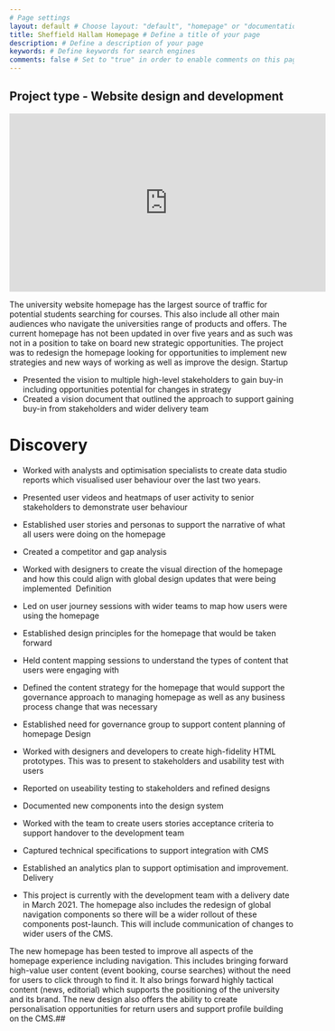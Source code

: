 ```yaml
---
# Page settings
layout: default # Choose layout: "default", "homepage" or "documentation-archive"
title: Sheffield Hallam Homepage # Define a title of your page
description: # Define a description of your page
keywords: # Define keywords for search engines
comments: false # Set to "true" in order to enable comments on this page. Make sure you properly setup "disqus_forum_shortname" variable in "_config.yml"
---
```


## Project type - Website design and development

<iframe width="560" height="315" src="https://www.youtube.com/embed/8RFDPC_Fsnc" title="YouTube video player" frameborder="0" allow="accelerometer; autoplay; clipboard-write; encrypted-media; gyroscope; picture-in-picture" allowfullscreen></iframe>

The university website homepage has the largest source of traffic for potential students searching for courses. This also include all other main audiences who navigate the universities range of products and offers. The current homepage has not been updated in over five years and as such was not in a position to take on board new strategic opportunities. The project was to redesign the homepage looking for opportunities to implement new strategies and new ways of working as well as improve the design.
Startup

- Presented the vision to multiple high-level stakeholders to gain buy-in including opportunities potential for changes in strategy 
- Created a vision document that outlined the approach to support gaining buy-in from stakeholders and wider delivery team

# Discovery

- Worked with analysts and optimisation specialists to create data studio reports which visualised user behaviour over the last two years.
- Presented user videos and heatmaps of user activity to senior stakeholders to demonstrate user behaviour
- Established user stories and personas to support the narrative of what all users were doing on the homepage
- Created a competitor and gap analysis 
- Worked with designers to create the visual direction of the homepage and how this could align with global design updates that were being implemented 
Definition

- Led on user journey sessions with wider teams to map how users were using the homepage
- Established design principles for the homepage that would be taken forward
- Held content mapping sessions to understand the types of content that users were engaging with
- Defined the content strategy for the homepage that would support the governance approach to managing homepage as well as any business process change that was necessary
- Established need for governance group to support content planning of homepage
Design

- Worked with designers and developers to create high-fidelity HTML prototypes. This was to present to stakeholders and usability test with users
- Reported on useability testing to stakeholders and refined designs
- Documented new components into the design system 
- Worked with the team to create users stories acceptance criteria to support handover to the development team
- Captured technical specifications to support integration with CMS
- Established an analytics plan to support optimisation and improvement. 
Delivery

- This project is currently with the development team with a delivery date in March 2021. The homepage also includes the redesign of global navigation components so there will be a wider rollout of these components post-launch. This will include communication of changes to wider users of the CMS.

The new homepage has been tested to improve all aspects of the homepage experience including navigation. This includes bringing forward high-value user content (event booking, course searches) without the need for users to click through to find it. It also brings forward highly tactical content (news, editorial) which supports the positioning of the university and its brand. The new design also offers the ability to create personalisation opportunities for return users and support profile building on the CMS.##


